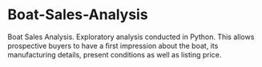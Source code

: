 # Boat-Sales-Analysis
Boat Sales Analysis. Exploratory analysis conducted in Python. This allows prospective buyers to have a ﬁrst impression about the boat, its manufacturing details, present conditions as well as listing price.
